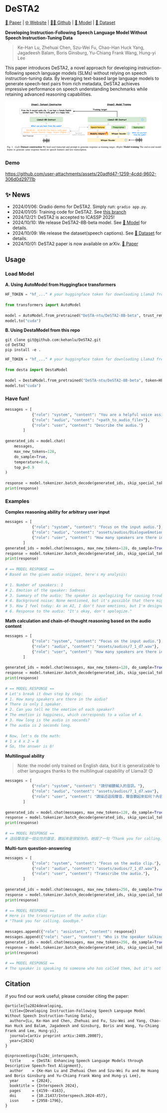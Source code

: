 # DeSTA2

[📑 Paper](https://arxiv.org/pdf/2409.20007) | [🌐 Website](https://kehanlu.github.io/DeSTA2/) | [👩‍💻 Github](https://github.com/kehanlu/DeSTA2) | [🤗 Model](https://huggingface.co/DeSTA-ntu/DeSTA2-8B-beta) | [🤗 Dataset](https://huggingface.co/datasets/DeSTA-ntu/DeSTA2-Llama3-8B-Instruct)

**Developing Instruction-Following Speech Language Model Without Speech Instruction-Tuning Data**

> Ke-Han Lu, Zhehuai Chen, Szu-Wei Fu, Chao-Han Huck Yang, Jagadeesh Balam, Boris Ginsburg, Yu-Chiang Frank Wang, Hung-yi Lee

This paper introduces DeSTA2, a novel approach for developing instruction-following speech language models (SLMs) without relying on speech instruction-tuning data. By leveraging text-based large language models to generate speech-text pairs from rich metadata, DeSTA2 achieves impressive performance on speech understanding benchmarks while retaining advanced reasoning capabilities.

![model](assets/images/model.png)

### Demo

https://github.com/user-attachments/assets/20adfd47-1259-4cdd-9602-306d0d29711b

## ✨ News
- 2024/01/06: Gradio demo for DeSTA2. Simply run: `gradio app.py`.
- 2024/01/05: Training code for DeSTA2. See [this branch](https://github.com/kehanlu/Nemo/tree/icassp/examples/desta)
- 2024/12/21: DeSTA2 is accepted to ICASSP 2025!
- 2024/10/10: We release DeSTA2-8B-beta model. See [🤗 Model](https://huggingface.co/DeSTA-ntu/DeSTA2-8B-beta) for details.
- 2024/10/09: We release the dataset(speech captions). See [🤗 Dataset](https://huggingface.co/datasets/DeSTA-ntu/DeSTA2-Llama3-8B-Instruct) for details.
- 2024/10/01: DeSTA2 paper is now available on arXiv. [📑 Paper](https://arxiv.org/pdf/2409.20007)


## Usage

### Load Model

**A. Using AutoModel from Huggingface transformers**

```python
HF_TOKEN = "hf_..." # your huggingface token for downloading Llama3 from official Meta repo

from transformers import AutoModel

model = AutoModel.from_pretrained("DeSTA-ntu/DeSTA2-8B-beta", trust_remote_code=True, token=HF_TOKEN)
model.to("cuda")
```

**B. Using DestaModel from this repo**

```
git clone git@github.com:kehanlu/DeSTA2.git
cd DeSTA2
pip install -e .
```

```python
HF_TOKEN = "hf_..." # your huggingface token for downloading Llama3 from official Meta repo

from desta import DestaModel

model = DestaModel.from_pretrained("DeSTA-ntu/DeSTA2-8B-beta", token=HF_TOKEN)
model.to("cuda")
```



### Have fun!

```python
messages = [
            {"role": "system", "content": "You are a helpful voice assistant."},
            {"role": "audio", "content": "<path_to_audio_file>"},
            {"role": "user", "content": "Describe the audio."}
        ]

generated_ids = model.chat(
    messages, 
    max_new_tokens=128, 
    do_sample=True, 
    temperature=0.6, 
    top_p=0.9
)

response = model.tokenizer.batch_decode(generated_ids, skip_special_tokens=True)[0]
print(response)
```


### Examples

**Complex reasoning ability for arbitrary user input**
```python
messages = [
            {"role": "system", "content": "Focus on the input audio."},
            {"role": "audio", "content": "assets/audios/DialogueEmotionClassification_DailyTalk_0196_7_1_d756.wav"},
            {"role": "user", "content": "How many speakers are there in the audio? Can you tell me the emotion of each speaker? Can you also provide a brief summary of the audio? Is there any background noise? How do you feel today? Can you give me a response to the audio?"},
        ]
generated_ids = model.chat(messages, max_new_tokens=128, do_sample=True, temperature=0.6, top_p=0.9)
response = model.tokenizer.batch_decode(generated_ids, skip_special_tokens=True)[0]
print(response)

# == MODEL RESPONSE ==
# Based on the given audio snippet, here's my analysis:

# 1. Number of speakers: 1
# 2. Emotion of the speaker: Sadness
# 3. Summary of the audio: The speaker is apologizing for causing trouble, indicating a sense of regret and remorse.
# 4. Background noise: None mentioned, but it's possible that there might be some ambient noise that's not audible from the snippet.
# 5. How I feel today: As an AI, I don't have emotions, but I'm designed to provide a neutral and objective analysis.
# 6. Response to the audio: "It's okay, don't apologize."
```

**Math calculation and chain-of-thought reasoning based on the audio content**
```python
messages = [
            {"role": "system", "content": "Focus on the input audio."},
            {"role": "audio", "content": "assets/audios/7_1_d7.wav"},
            {"role": "user", "content": "How many speakers are there in the audio?\nCan you tell me the emotion of each speaker?(sad=1, angry=2, neutral=3, happy=4)?\nHow long is the audio in seconds? \n\nDo the math multiply the numbers from above 3 questions. Think step by step."},
        ]

generated_ids = model.chat(messages, max_new_tokens=128, do_sample=True, temperature=0.6, top_p=0.9)
response = model.tokenizer.batch_decode(generated_ids, skip_special_tokens=True)[0]
print(response)

# == MODEL RESPONSE ==
# Let's break it down step by step:
# 1. How many speakers are there in the audio?
# There is only 1 speaker.
# 2. Can you tell me the emotion of each speaker?
# The emotion is happiness, which corresponds to a value of 4.
# 3. How long is the audio in seconds?
# The audio is 2 seconds long.

# Now, let's do the math:
# 1 x 4 x 2 = 8
# So, the answer is 8!
```

**Multilingual ability**
> Note: the model only trained on English data, but it is generalizable to other languages thanks to the multilingual capability of Llama3! 😊

```python
messages = [
            {"role": "system", "content": "請仔細聽輸入的音訊。"},
            {"role": "audio", "content": "assets/audios/7_1_d7.wav"},
            {"role": "user", "content": "請描述這段聲音，聲音聽起來如何？內容說了什麼？\n以中文回答。"},
        ]

generated_ids = model.chat(messages, max_new_tokens=128, do_sample=True, temperature=0.6, top_p=0.9)
response = model.tokenizer.batch_decode(generated_ids, skip_special_tokens=True)[0]
print(response)

# == MODEL RESPONSE ==
# 這段聲音是一個女性的聲音，聽起來是很愉快的。她說了一句「Thank you for calling. Goodbye」，語氣溫柔、柔和，沒有任何激動或激情的感覺。整個聲音聽起來很平靜、很自然，沒有任何明顯的感覺或情感色彩。
```

**Multi-turn question-answering**
```python
messages = [
            {"role": "system", "content": "Focus on the audio clip."},
            {"role": "audio", "content": "assets/audios/7_1_d7.wav"},
            {"role": "user", "content": "Transcribe the audio."},
        ]

generated_ids = model.chat(messages, max_new_tokens=256, do_sample=True, temperature=0.6, top_p=0.9)
response = model.tokenizer.batch_decode(generated_ids, skip_special_tokens=True)[0]
print(response)

# == MODEL RESPONSE ==
# Here is the transcription of the audio clip:
# "Thank you for calling. Goodbye."

messages.append({"role": "assistant", "content": response})
messages.append({"role": "user", "content": "Who is the speaker talking to?"})
generated_ids = model.chat(messages, max_new_tokens=256, do_sample=True, temperature=0.6, top_p=0.9)
response = model.tokenizer.batch_decode(generated_ids, skip_special_tokens=True)[0]
print(response)

# == MODEL RESPONSE ==
# The speaker is speaking to someone who has called them, but it's not specified who that person is. The conversation appears to be a brief and abrupt goodbye, suggesting that the speaker may not have had a conversation with the caller or may have been interrupted.
```

## Citation

if you find our work useful, please consider citing the paper:

```
@article{lu2024developing,
  title={Developing Instruction-Following Speech Language Model Without Speech Instruction-Tuning Data},
  author={Lu, Ke-Han and Chen, Zhehuai and Fu, Szu-Wei and Yang, Chao-Han Huck and Balam, Jagadeesh and Ginsburg, Boris and Wang, Yu-Chiang Frank and Lee, Hung-yi},
  journal={arXiv preprint arXiv:2409.20007},
  year={2024}
}

@inproceedings{lu24c_interspeech,
  title     = {DeSTA: Enhancing Speech Language Models through Descriptive Speech-Text Alignment},
  author    = {Ke-Han Lu and Zhehuai Chen and Szu-Wei Fu and He Huang and Boris Ginsburg and Yu-Chiang Frank Wang and Hung-yi Lee},
  year      = {2024},
  booktitle = {Interspeech 2024},
  pages     = {4159--4163},
  doi       = {10.21437/Interspeech.2024-457},
  issn      = {2958-1796},
}
```